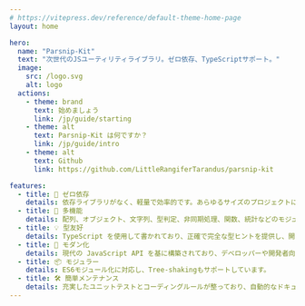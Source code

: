 ```yaml
---
# https://vitepress.dev/reference/default-theme-home-page
layout: home

hero:
  name: "Parsnip-Kit"
  text: "次世代のJSユーティリティライブラリ。ゼロ依存、TypeScriptサポート。"
  image:
    src: /logo.svg
    alt: logo
  actions:
    - theme: brand
      text: 始めましょう
      link: /jp/guide/starting
    - theme: alt
      text: Parsnip-Kit は何ですか？
      link: /jp/guide/intro
    - theme: alt
      text: Github
      link: https://github.com/LittleRangiferTarandus/parsnip-kit

features:
  - title: 🧳 ゼロ依存
    details: 依存ライブラリがなく、軽量で効率的です。あらゆるサイズのプロジェクトに適しています。
  - title: 🔩 多機能
    details: 配列、オブジェクト、文字列、型判定、非同期処理、関数、統計などのモジュールをサポートします。開発者が強く望んでいたツール関数を追加し、開発の要件を満たします。
  - title: 💡 型友好
    details: TypeScript を使用して書かれており、正確で完全な型ヒントを提供し、開発体験とコード品質を向上させます。
  - title: 🚀 モダン化
    details: 現代の JavaScript API を基に構築されており、デベロッパーや開発者向けに、まだネイティブでサポートされていない一般的なツール関数を提供することを目的としています。
  - title: 📦 モジュラー
    details: ES6モジュール化に対応し、Tree-shakingもサポートしています。
  - title: 🛠️ 簡単メンテナンス
    details: 充実したユニットテストとコーディングルールが整っており、自動的なドキュメント生成とドキュメントサイトプロジェクトが装備されているため、拡張とメンテナンスが容易です。
---
```


